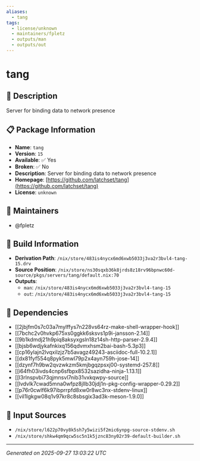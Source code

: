 ```yaml
---
aliases:
  - tang
tags:
  - license/unknown
  - maintainers/fpletz
  - outputs/man
  - outputs/out
---
```


# tang

## 📝 Description

Server for binding data to network presence

## 📋 Package Information

- **Name**: `tang`
- **Version**: `15`
- **Available**: ✅ Yes
- **Broken**: ✅ No
- **Description**: Server for binding data to network presence
- **Homepage**: [https://github.com/latchset/tang](https://github.com/latchset/tang)
- **License**: `unknown`
## 👥 Maintainers

- @fpletz


## 🔧 Build Information

- **Derivation Path**: `/nix/store/483is4nycx6md6xwb5033j3va2r3bvl4-tang-15.drv`
- **Source Position**: `/nix/store/ns30sqxb36k8jrds8z18rv96bpnwc60d-source/pkgs/servers/tang/default.nix:70`
- **Outputs**:
  - `man`:  `/nix/store/483is4nycx6md6xwb5033j3va2r3bvl4-tang-15`
  - `out`:  `/nix/store/483is4nycx6md6xwb5033j3va2r3bvl4-tang-15`

## 🔗 Dependencies

- [[2jbjfm0s7c03a7mylffys7n228vs64rz-make-shell-wrapper-hook]]
- [[7bchc2v0hvkp675xs0ggkk6sksvs1p9i-jansson-2.14]]
- [[9b1kdmdj21h9piq8aksyxgsln18z14sh-http-parser-2.9.4]]
- [[bjsb6wdjykafnkixq156qdvmxhsm2bai-bash-5.3p3]]
- [[cp16ylajn2lvqxilzjz7b5avagz49243-asciidoc-full-10.2.1]]
- [[dx81fyf554q8pyk5mwl79p2x4ayn759h-jose-14]]
- [[dzynf7h9bw2qvzwkzm5kmjbgqzpsxj00-systemd-257.8]]
- [[i64fh03ivds4cnp6sfbpx8532sazidha-ninja-1.13.1]]
- [[l3rlnspvbi73qjmnsvl7nib31vxkqwpy-source]]
- [[lvdvlk7cwad5mna0wfpz8jllb30jdj1n-pkg-config-wrapper-0.29.2]]
- [[p76r0cwlf6k97ibprrpfd8xw0r8wc3nx-stdenv-linux]]
- [[vil1lgkgw08q1v97kr8c8sbsgix3ad3k-meson-1.9.0]]

## 📁 Input Sources

- `/nix/store/l622p70vy8k5sh7y5wizi5f2mic6ynpg-source-stdenv.sh`
- `/nix/store/shkw4qm9qcw5sc5n1k5jznc83ny02r39-default-builder.sh`

---
*Generated on 2025-09-27 13:03:22 UTC*
